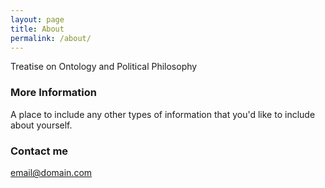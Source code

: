 ```yaml
---
layout: page
title: About
permalink: /about/
---
```


Treatise on Ontology and Political Philosophy

### More Information

A place to include any other types of information that you'd like to include about yourself.

### Contact me

[email@domain.com](mailto:email@domain.com)
